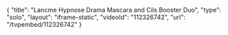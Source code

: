 {
    "title": "Lancme Hypnose Drama Mascara and Cils Booster Duo",
    "type": "solo",
    "layout": "iframe-static",
    "videoId": "112326742",
    "url": "\/tvpembed\/112326742"
}
